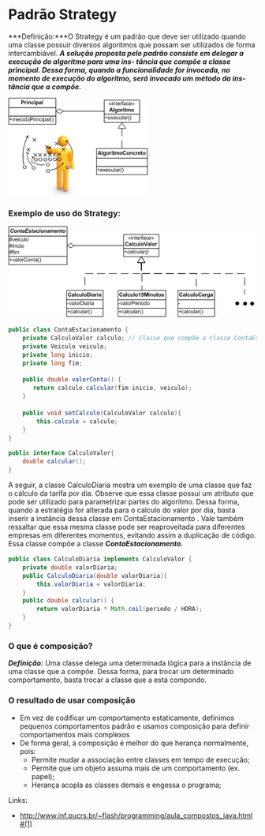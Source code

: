 # Padrão Strategy

***Definição:***O Strategy é um padrão que deve ser utilizado quando uma classe possuir
diversos algoritmos que possam ser utilizados de forma intercambiável. ***A solução
proposta pelo padrão consiste em delegar a execução do algoritmo para uma ins-
tância que compõe a classe principal. Dessa forma, quando a funcionalidade for
invocada, no momento de execução do algoritmo, será invocado um método da ins-
tância que a compõe.*** 

![Strategy-Basic](../IMAGES/strategy2.png)


### Exemplo de uso do Strategy:

![Teste](../IMAGES/strategy.png)

```java
public class ContaEstacionamento {
    private CalculoValor calculo; // Classe que compõe a classe ContaEstacionamento
    private Veiculo veiculo;
    private long inicio;
    private long fim;
    
    public double valorConta() {
       return calculo.calcular(fim-inicio, veiculo);
    }

    public void setCalculo(CalculoValor calculo){
        this.calculo = calculo;
    }
}
```
```java
public interface CalculoValor{
    double calcular();
}
```
A seguir, a classe CalculoDiaria mostra um exemplo de uma classe que faz
o cálculo da tarifa por dia. Observe que essa classe possui um atributo que pode ser
utilizado para parametrizar partes do algoritmo. Dessa forma, quando a estratégia
for alterada para o calculo do valor por dia, basta inserir a instância dessa classe em ContaEstacionamento . Vale também ressaltar que essa mesma classe pode ser
reaproveitada para diferentes empresas em diferentes momentos, evitando assim a
duplicação de código. Essa classe compõe a classe ***ContaEstacionamento.***

```java
public class CalculoDiaria implements CalculoValor {
    private double valorDiaria;
    public CalculoDiaria(double valorDiaria){
        this.valorDiaria = valorDiaria;
    }
    public double calcular() {
        return valorDiaria * Math.ceil(periodo / HORA);
    }
}
```


### O que é composição?

***Definição:*** Uma classe  delega uma determinada lógica para a instância de uma
classe que a compõe. Dessa forma, para trocar um determinado comportamento, 
basta trocar a classe que a está compondo.
           
### O resultado de usar composição

- Em vez de codificar um comportamento estaticamente, definimos pequenos comportamentos padrão e usamos composição para definir comportamentos mais complexos
- De forma geral, a composição é melhor do que herança normalmente, pois:
  - Permite mudar a associação entre classes em tempo de execução;
  - Permite que um objeto assuma mais de um comportamento (ex. papel);
  - Herança acopla as classes demais e engessa o programa;

Links: 

- http://www.inf.pucrs.br/~flash/programming/aula_compostos_java.html#(1)
           

